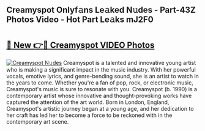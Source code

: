 ## Creamyspot Onlyf𝚊ns Le𝚊ked N𝚞des - Part-43Z Photos Video - Hot Part Le𝚊ks mJ2F0

# <h2><a href="http://ab18462.deff.icu/?id=Creamyspot">🔗 New 👉🔴 Creamyspot VIDEO Photos</a></h2>

[![Creamyspot N𝚞des](https://i.imgur.com/rIISA9y.gif)](http://ab18462.deff.icu/?id=Creamyspot)
Creamyspot is a talented and innovative young artist who is making a significant impact in the music industry. With her powerful vocals, emotive lyrics, and genre-bending sound, she is an artist to watch in the years to come. Whether you're a fan of pop, rock, or electronic music, Creamyspot's music is sure to resonate with you. Creamyspot (b. 1990) is a contemporary artist whose innovative and thought-provoking works have captured the attention of the art world. Born in London, England, Creamyspot's artistic journey began at a young age, and her dedication to her craft has led her to become a force to be reckoned with in the contemporary art scene.
